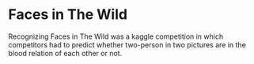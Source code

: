 # Faces in The Wild

Recognizing Faces in The Wild was a kaggle competition in which competitors had to predict whether two-person in two pictures are in the blood relation of each other or not.

